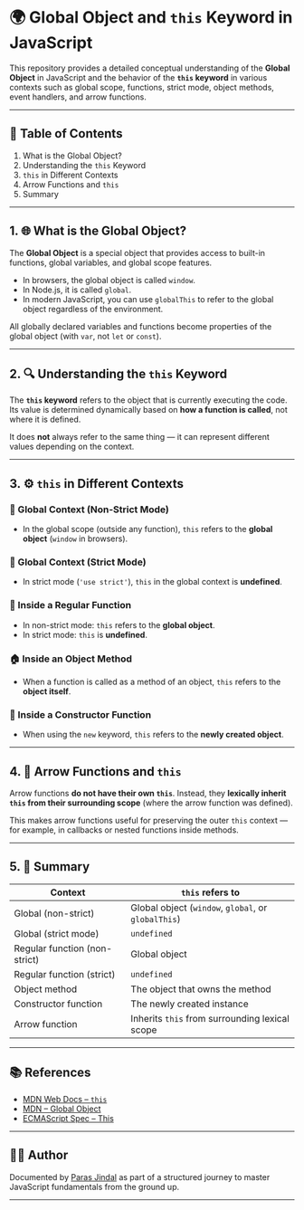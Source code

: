 # 🌍 Global Object and `this` Keyword in JavaScript

This repository provides a detailed conceptual understanding of the **Global Object** in JavaScript and the behavior of the **`this` keyword** in various contexts such as global scope, functions, strict mode, object methods, event handlers, and arrow functions.

---

## 📌 Table of Contents

1. What is the Global Object?
2. Understanding the `this` Keyword
3. `this` in Different Contexts
4. Arrow Functions and `this`
5. Summary

---

## 1. 🌐 What is the Global Object?

The **Global Object** is a special object that provides access to built-in functions, global variables, and global scope features.

- In browsers, the global object is called `window`.
- In Node.js, it is called `global`.
- In modern JavaScript, you can use `globalThis` to refer to the global object regardless of the environment.

All globally declared variables and functions become properties of the global object (with `var`, not `let` or `const`).

---

## 2. 🔍 Understanding the `this` Keyword

The **`this` keyword** refers to the object that is currently executing the code. Its value is determined dynamically based on **how a function is called**, not where it is defined.

It does **not** always refer to the same thing — it can represent different values depending on the context.

---

## 3. ⚙️ `this` in Different Contexts

### 🧭 Global Context (Non-Strict Mode)

- In the global scope (outside any function), `this` refers to the **global object** (`window` in browsers).

### 🔐 Global Context (Strict Mode)

- In strict mode (`'use strict'`), `this` in the global context is **undefined**.

### 🔧 Inside a Regular Function

- In non-strict mode: `this` refers to the **global object**.
- In strict mode: `this` is **undefined**.

### 🏠 Inside an Object Method

- When a function is called as a method of an object, `this` refers to the **object itself**.

### 🧪 Inside a Constructor Function

- When using the `new` keyword, `this` refers to the **newly created object**.

---

## 4. 🏹 Arrow Functions and `this`

Arrow functions **do not have their own `this`**. Instead, they **lexically inherit `this` from their surrounding scope** (where the arrow function was defined).

This makes arrow functions useful for preserving the outer `this` context — for example, in callbacks or nested functions inside methods.

---

## 5. 🧾 Summary

| Context                    | `this` refers to                                 |
|---------------------------|--------------------------------------------------|
| Global (non-strict)       | Global object (`window`, `global`, or `globalThis`) |
| Global (strict mode)      | `undefined`                                      |
| Regular function (non-strict) | Global object                              |
| Regular function (strict) | `undefined`                                      |
| Object method             | The object that owns the method                  |
| Constructor function      | The newly created instance                       |
| Arrow function            | Inherits `this` from surrounding lexical scope   |

---

## 📚 References

- [MDN Web Docs – `this`](https://developer.mozilla.org/en-US/docs/Web/JavaScript/Reference/Operators/this)
- [MDN – Global Object](https://developer.mozilla.org/en-US/docs/Glossary/Global_object)
- [ECMAScript Spec – This](https://tc39.es/ecma262/#sec-this-keyword)

---


## 👨‍💻 Author

Documented by [Paras Jindal](https://github.com/Paras-jindal1604) as part of a structured journey to master JavaScript fundamentals from the ground up.

---
